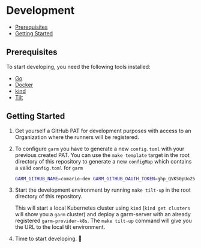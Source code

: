<!-- SPDX-License-Identifier: MIT -->

# Development

<!-- toc -->
- [Prerequisites](#prerequisites)
- [Getting Started](#getting-started)
<!-- /toc -->

## Prerequisites

To start developing, you need the following tools installed:

- [Go](https://golang.org/doc/install)
- [Docker](https://docs.docker.com/get-docker/)
- [kind](https://kind.sigs.k8s.io/docs/user/quick-start/)
- [Tilt](https://docs.tilt.dev/install.html)

## Getting Started

1. Get yourself a GitHub PAT for development purposes with access to an Organization where the runners will be registered.

1. To configure `garm` you have to generate a new `config.toml` with your previous created PAT.
   You can use the `make template` target in the root directory of this repository to generate a new `configMap` which contains a valid `config.toml` for `garm`
   
      ```bash
      GARM_GITHUB_NAME=comario-dev GARM_GITHUB_OAUTH_TOKEN=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 make template
      ```

1. Start the development environment by running `make tilt-up` in the root directory of this repository.

   This will start a local Kubernetes cluster using `kind` (`kind get clusters` will show you a `garm` cluster) and deploy a garm-server with an already registered `garm-provider-k8s`.
   The `make tilt-up` command will give you the URL to the local tilt environment.

1. Time to start developing. 🎉
